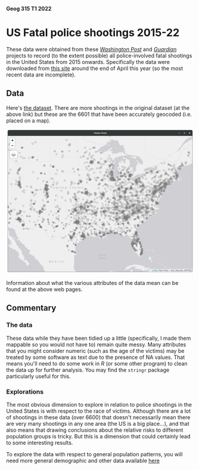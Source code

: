 **Geog 315 T1 2022**

# US Fatal police shootings 2015-22
These data were obtained from these [_Washington Post_](https://www.washingtonpost.com/graphics/investigations/police-shootings-database/) and [_Guardian_](https://www.theguardian.com/us-news/ng-interactive/2015/jun/01/the-counted-police-killings-us-database) projects to record (to the extent possible) all police-involved fatal shootings in the United States from 2015 onwards. Specifically the data were downloaded from [this site](https://github.com/washingtonpost/data-police-shootings) around the end of April this year (so the most recent data are incomplete).

## Data
Here's [the dataset](us-police-shootings-2015-22.gpkg?raw=true). There are more shootings in the original dataset (at the above link) but these are the 6601 that have been accurately geocoded (i.e. placed on a map).

<img src="map.png">

Information about what the various attributes of the data mean can be found at the above web pages.

## Commentary
### The data
These data while they have been tidied up a little (specifically, I made them mappable so you would not have to) remain quite messy. Many attributes that you might consider numeric (such as the age of the victims) may be treated by some software as text due to the presence of NA values. That means you'll need to do some work in _R_ (or some other program) to clean the data up for further analysis. You may find the `stringr` package particularly useful for this.

### Explorations
The most obvious dimension to explore in relation to police shootings in the United States is with respect to the race of victims. Although there are a lot of shootings in these data (over 6600) that doesn't necessarily mean there are very many shootings in any one area (the US is a big place...), and that also means that drawing conclusions about the relative risks to different population groups is tricky. But this is a dimension that could certainly lead to some interesting results.

To explore the data with respect to general population patterns, you will need more general demographic and other data available [here](../us-census-data.md)
